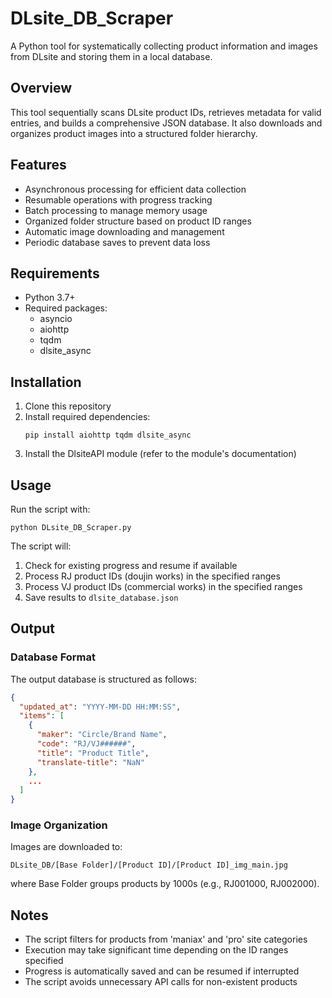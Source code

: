 # DLsite_DB_Scraper

A Python tool for systematically collecting product information and images from DLsite and storing them in a local database.

## Overview

This tool sequentially scans DLsite product IDs, retrieves metadata for valid entries, and builds a comprehensive JSON database. It also downloads and organizes product images into a structured folder hierarchy.

## Features

- Asynchronous processing for efficient data collection
- Resumable operations with progress tracking
- Batch processing to manage memory usage
- Organized folder structure based on product ID ranges
- Automatic image downloading and management
- Periodic database saves to prevent data loss

## Requirements

- Python 3.7+
- Required packages:
  - asyncio
  - aiohttp
  - tqdm
  - dlsite_async

## Installation

1. Clone this repository
2. Install required dependencies:
   ```
   pip install aiohttp tqdm dlsite_async
   ```
3. Install the DlsiteAPI module (refer to the module's documentation)

## Usage

Run the script with:

```
python DLsite_DB_Scraper.py
```

The script will:
1. Check for existing progress and resume if available
2. Process RJ product IDs (doujin works) in the specified ranges
3. Process VJ product IDs (commercial works) in the specified ranges
4. Save results to `dlsite_database.json`

## Output

### Database Format

The output database is structured as follows:
```json
{
  "updated_at": "YYYY-MM-DD HH:MM:SS",
  "items": [
    {
      "maker": "Circle/Brand Name",
      "code": "RJ/VJ######",
      "title": "Product Title",
      "translate-title": "NaN"
    },
    ...
  ]
}
```

### Image Organization

Images are downloaded to:
```
DLsite_DB/[Base Folder]/[Product ID]/[Product ID]_img_main.jpg
```
where Base Folder groups products by 1000s (e.g., RJ001000, RJ002000).

## Notes

- The script filters for products from 'maniax' and 'pro' site categories
- Execution may take significant time depending on the ID ranges specified
- Progress is automatically saved and can be resumed if interrupted
- The script avoids unnecessary API calls for non-existent products

